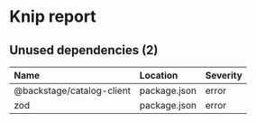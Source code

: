 # Knip report

## Unused dependencies (2)

| Name                      | Location     | Severity |
| :------------------------ | :----------- | :------- |
| @backstage/catalog-client | package.json | error    |
| zod                       | package.json | error    |

